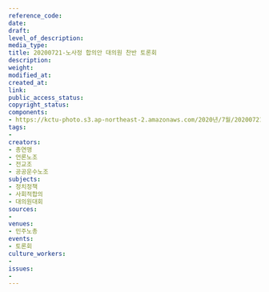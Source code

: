 ```yaml
---
reference_code: 
date: 
draft: 
level_of_description: 
media_type: 
title: 20200721-노사정 합의안 대의원 찬반 토론회
description: 
weight: 
modified_at: 
created_at: 
link: 
public_access_status: 
copyright_status: 
components:
- https://kctu-photo.s3.ap-northeast-2.amazonaws.com/2020년/7월/20200721-노사정+합의안+대의원+찬반+토론회/WW1D3100.jpg
tags:
- 
creators:
- 총연맹
- 언론노조
- 전교조
- 공공운수노조
subjects:
- 정치정책
- 사회적합의
- 대의원대회
sources:
- 
venues:
- 민주노총
events:
- 토론회
culture_workers:
- 
issues:
- 
---
```


